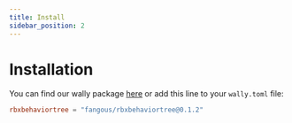 ```yaml
---
title: Install
sidebar_position: 2
---
```


# Installation

You can find our wally package [here](https://wally.run/package/fangous/rbxbehaviortree) or add this line to your ```wally.toml``` file:
```toml
rbxbehaviortree = "fangous/rbxbehaviortree@0.1.2"
```
